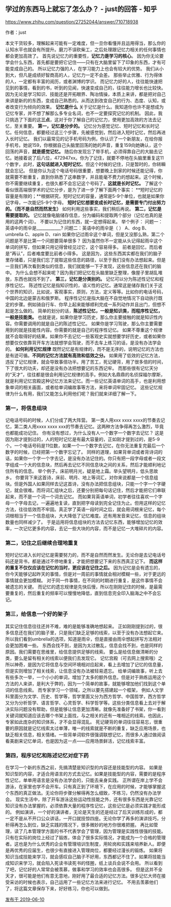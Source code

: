 ## 学过的东西马上就忘了怎么办？ - just的回答 - 知乎

https://www.zhihu.com/question/27252044/answer/710718938



作者：just





本文干货较多，理解起来可能有一定难度，但一旦你看懂并且运用得当，那么你的认知水平也就会有所提升。磨刀不误砍柴工，之后处理跟记忆力相关的任何事情也都会更加高效了。
首先说记忆力的重要性，**记忆力是学习的核心**。
因为你无论要学会什么东西，首先都是要把它记住——只有在大脑里留下了印象的东西，才有可能变成自己的。
所以记忆力强的人，在学习能力上也会有较大的优势。
我们从小到大，但凡是成绩好智商高的人，记忆力一定不会差。
那些举止优雅、行为得体的人，一定都有丰富的阅历，或者渊博的学识。
而记忆力好的人，往往能快速把见到的事情，看到的书，听到的见闻，快速变成自己的，往往能力增长也比较快。
因为无论是学习知识、技能还是开拓眼界、陶冶情操，本质上来讲，都是把对自己来讲是新的的东西，变成自己熟悉的。从而达到改变自己的行为、态度、认知，或者改变行为倾向的效果。
**记忆是什么**
关于记忆是什么。我知道你也许不是想成为记忆专家，并不想了解那么多专业名词，也不一定要探究记忆的机制。
因此，我只挑选了下面的这**三点**，这对于你了解自己的记忆力，使用更加高效的方法去记忆，至关重要。
**第一，记忆是分步的。**
记忆分为感觉记忆、短时记忆和长时记忆。任何信息，都要经过这三个步骤，先被感觉到，然后进入短时记忆，然后再进入长时记忆。
我们以最常见的记手机号码为例，你认识了一个新朋友，在给你报手机号。她说159，你根据自己头脑里回荡的她的声音，重复159向她确认，这个回荡的声音，**就是感觉记忆。**
随后你发现忘了带手机，必须得靠自己的大脑去记忆。她接着说了后八位，472947xx。你为了记住，就要不停地在头脑里重复这11个数字，此时，**这句话就进入短时记忆**。但这个时候的记住，只是暂时的，你转瞬就会忘记。
但是你认为这个电话号码很重要，想要晚上到家的时候还能记得，你就需要不断重复，直到你熟悉了这串数字，并且能毫不费力的想起来。这个时候，你不需要继续重复，也很久都不会忘记这个号码了。**这就是长时记忆。**
了解这个看似很高端很学术的记忆分步，是为了进一步了解下面两个事实：
**短时记忆的容量是有限的；**根据研究，短时记忆的容量，通常是5-9个单位，也就是如果你记字母，一次能记5-9个字母。
**短时记忆想要变成长时记忆，是需要专门付出努力的。（而不是自然而然发生）**
如何利用这些事实，我们稍后再说。
**第二，记忆是需要提取的。**
记忆就像电脑储存信息，分为编码和提取两个部分（记忆也真的是用的这两个词）。
不要以为记住的东西，就一定想得起来。
举个例子：
问题一：英语中的雨伞是____________?
问题二：英语中的雨伞是（   ）
A、dog      B、umbrella     C、apple     D、rain
如果你记过雨伞这个单词，但是又没那么熟，第二个问题是不是比第一个问题要简单很多？
因为虽然你不一定能从头记得起雨伞这个单词的拼写，但如果只用记得曾经见过它，这个容易得多。
前者是回忆，而后者是“再认”，后者难度要比前者小得多。
这是因为，这些东西其实都在我们的脑子里存储着，只是我们忘了提取这些信息的路径，以至于我们没有办法想起来。但是一旦我们再次看到类似的信息，我们就能够一下子发现，这些信息还在我们的脑中。
为什么会想不起来呢？因为我们把记忆在头脑里缺乏整理，像屋子里胡乱堆放，东西也就找不到了。
**第三，记忆是分类别的。**
记忆可以分为陈述性记忆和程序性记忆。
陈述性记忆是指知识性的，语义性的记忆。通常这是储存我们关于这个世界的知识，比如说，客观事实，原则，方法，定义等等。比如你的电话号码，中国的北边是蒙古和俄罗斯。
程序性记忆是指大脑在不自觉地情况下自动执行既定的步骤。例如骑自行车、你早上起来能够顺利完成一系列动作并且出门，但想不起是怎么做的。
简单的划分的话，**陈述性记忆，一般是知识类，而程序性记忆，一般是技能类。**
也就是说，如果你是学习历史，那么你主要接触的就是知识性内容。你需要调用的就是自己的陈述性记忆。
如果你是学习驾驶，那么你主要需要用到的就是技能性内容。你需要的就是自己的程序性记忆。
如果不尊重这个规律就不会取得好的结果。如果你不去记忆一些客观史实就想要学好历史，或者如果你想要仅仅依靠背开车方法就想学会驾驶，而不去车上练习的话，是没有办法学会的。
**如何利用记忆规律**
既然记忆是有规律的，而不是无序的，说明记忆的方法也是有迹可循。**不同的记忆方法就有高效和低效之分。**
如果用了低效的记忆方法，违反了记忆规律，就会导致事倍功半。用了苦工，死记硬背，用了很多倍的时间，下了很大的功夫，却还是没有办法把想要记的东西记牢。
而那些很有记忆天分的“天才”，往往都是很会利用记忆规律的高手。例如大名鼎鼎的名侦探福尔摩斯，就是利用记忆宫殿这种记忆方法来记忆。而一些记忆英语单词的高手，也是利用想象单词的相关画面，或者给单词编故事等方法，来将单词牢固记忆。
这些记忆规律为什么有用，我们又能怎么利用他们呢？我们就来详细了解一下。

### **第一，将信息组块**

记电话号码的时候，人们分成了两大阵营。
第一类人用xxx  xxxx  xxxx的节奏去记忆，第二类人用xxxx  xxxx   xxx的节奏去记忆。这两种方法争得再怎么激烈，毕竟也都能成功记住。
你有没有想过，为什么没有人一个数字一个数字去记忆？
这是因为刚才提到过的，人的短时记忆是有最大容量的，正如刚才提到过的，是5-9个。一个电话号码是11位数，如果一个一个数字去记忆，在你无法重复完最后一个数字的时候，已经把第一个数字忘记了。
同样的道理，如果背单词或者背诗词的话，如果你一个字一个字去记，是没有办法记住的。你只有把一段字母或者一段文字组成一个大的信息块，然后再去记忆不同信息块之间的关系，然后才能顺利地记住所有的信息。
举个例子。床前明月光，疑是地上霜。举头望明月，低头思故乡。
你要背下来这首诗，床前、明月、地上等词汇，对你来说都是一个信息组块。但是外国人如果同样去记这首诗，没有办法把信息组块，只能一个字一个字硬记，就会很难。而将词汇组块之后，还要分别把每句话记住，然后才能把它们串联起来，而不是一个词一个词去记忆。
而如果背英语单词，初学者往往喜欢一个字母一个字母去记，一遍遍地复读，直到把字母读到完全记住为止。但用这样的记忆方法，往往低效而不牢固。真正学了英语一段时间之后，就会用词根来记忆，每个词根相当于一个信息组块，大大降低了记忆难度。还有用发音来记忆，信息的组块数量也同样减少了。
于是运用将信息组块的方法去记忆东西，能够增加记忆的效率，一次记忆更多的内容，去记一些大块的内容，而不是记忆一大堆碎片的内容。

### **第二，记住之后继续合理地重复**

短时记忆进入长时记忆是需要努力的，而不是自然而然发生。无论你是去记电话号码还是背书，都是通过不停地重复，才能把想要记下来的东西真正记下。
**而这样的重复不仅仅应该在记忆的当时，更应该在记住之后。**
因为记忆是会有遗忘的，你今天能够记起昨天的事情，但是对一周前的事情就会相对模糊一些，对于更远的事情就会更加模糊。
对于同一件事情，在不同的时期进行重复，是这件事情不会被遗忘的关键。
而记忆的遗忘规律是先快后慢，所以在刚刚记住的时候，是最需要重复的，然后重复的频率可以慢慢地降低，直到信息完全印入脑海之中不会忘记。

### **第三，给信息一个好的架子**

其实记住信息往往还并不难，难的是能够准确地想起来。
正如刚刚提到过的，很多信息还在我们的脑子里，只是我们缺乏足够的线索，以至于没有办法想起它来。
所以我们看到umbrella的选项，知道是雨伞，但是直接由雨伞想起拼写方法相对会更加困难一些。
东西会找不到，是因为太过散乱，信息会找不到，也是同样的原因。我们需要在思维里，给信息提供足够的线索。
要么是给信息做清晰的分类，要么是留有相关的线索以便我们去发现它。
记忆宫殿（可去网上搜索哦）之所以神奇，是因为它将信息与空间环境相对应起来，看上去增加了记忆的信息量，但是实则增加了相关线索，让信息没有办法被轻易遗忘。
给单词编故事，听上去有些多次一举，一个小小的单词，增加了太多的额外信息。但是对于熟练运用这个方法的人来讲，是利大于弊的，因为一个简单的故事，就能够增加他们找到这个单词的信息线索。
而专家学习一个领域，之所以要先搭建起一个框架， 例如人文学科里面分为文学、历史、哲学等，哲学里面又分为西方哲学、中国哲学，西方哲学又分为分析哲学、语言哲学、心灵哲学、科学哲学等。这些分类信息看上去对于解决实际问题没有帮助，但是能够让信息更加清晰。就像先准备好了书架，你一看到关键词就知道应该去哪个书架上面找，与之相关的还有一堆相近的线索。也因此，专家如此庞杂的知识体系，才不会显得混乱。
死记硬背的单词往往容易忘，很重要的原因就是记忆线索太过单薄，唯一的线索就是不断的重复，缺乏应用场景，也缺乏相关信息，相关情绪。一些背单词软件很强调联想记忆，而很多人通过做阅读看美剧来记忆单词，也是因为这一点——应用场景鲜活，记忆线索丰富。

### **第四，程序记忆和陈述记忆对症下药**

在学习一个新的东西之前，先搞清楚是知识型的内容还是技能型的内容。
如果是知识型的内容，才适合用语言的方式去记忆。如果是技能型的内容，需要的是程序性记忆，单单用语言是没有办法学会的，只能去亲身实践。
正所谓在岸上学不会游泳，在家里也学不会开车。只有真正到了环境下，在应用的时候，才能够掌握这个东西的真正做法。无论你将步骤分解得再怎么细致，不练习，仍然没有办法学会。
现实生活中，除了开车游泳这些运动性技能之外，还有很多东西是光靠记忆知识没有办法掌握的，必须依靠大量的程序性记忆，这些记忆是必须实践才能形成的。
例如演讲，一个好的演讲者，无论是天生的还是经过了后天训练形成的，都一定不是从不开口公众讲话，一开口就技惊四座。无论你学了再多的演讲技巧，分析得再怎么到位，缺乏实践的情况下，很多微妙的地方你很难把握。
再比如管理，读了几本管理学方面的书不代表学会了管理，因为管理是实践性很强的技能。只有在实际的岗位上经过了锻炼，体会了很多实际情况，才能成为一个合格的管理者。这也是为什么优秀的企业有管理培训生制度，用轮岗和实践来培养新人。即便是再优秀的应届生，也很少有直接进入管理岗位，都要经过漫长的锻炼。
如果将知识当成技能来学习，就会感叹自己脑子不好用，东西都记不住了。如果将技能当成知识来学习，就会陷入死读书读死书的怪圈，纸上谈兵会说不会用。
所以看到了吧，记忆好的人常常会被羡慕，做事和学习的效率也会高很多。
但是这并不全天才，很可能是他们有意无意地，刚好用了最合适的记忆方法。很多记忆大师在接受采访的时候也表示，自己运用了一些记忆方法来进行记忆。
不用去羡慕他们了，将这篇文章保存下来，好好练习，你也可以做到。

[发布于 2019-06-10]()